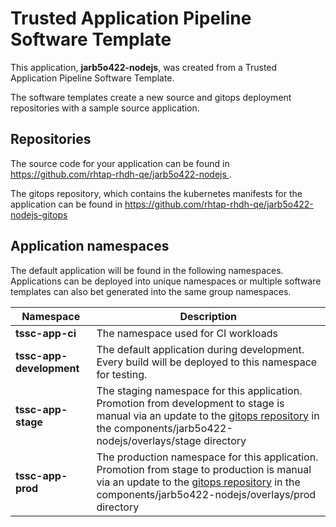 # Trusted Application Pipeline Software Template

This application, **jarb5o422-nodejs**, was created from a Trusted Application Pipeline Software Template.

The software templates create a new source and gitops deployment repositories with a sample source application. 

## Repositories

The source code for your application can be found in [https://github.com/rhtap-rhdh-qe/jarb5o422-nodejs ](https://github.com/rhtap-rhdh-qe/jarb5o422-nodejs ).
 
The gitops repository, which contains the kubernetes manifests for the application can be found in 
[https://github.com/rhtap-rhdh-qe/jarb5o422-nodejs-gitops ](https://github.com/rhtap-rhdh-qe/jarb5o422-nodejs-gitops ) 

## Application namespaces 

The default application will be found in the following namespaces. Applications can be deployed into unique namespaces or multiple software templates can also bet generated into the same group namespaces.  

|  Namespace   |  Description   |  
| -------- | -------- |
| **tssc-app-ci** | The namespace used for CI workloads |
| **tssc-app-development** | The default application during development. Every build will be deployed to this namespace for testing. |
| **tssc-app-stage** | The staging namespace for this application. Promotion from development to stage is manual via an update to the [gitops repository](https://github.com/rhtap-rhdh-qe/jarb5o422-nodejs-gitops ) in the components/jarb5o422-nodejs/overlays/stage directory |
| **tssc-app-prod** | The production namespace for this application. Promotion from stage to production is manual via an update to the [gitops repository](https://github.com/rhtap-rhdh-qe/jarb5o422-nodejs-gitops ) in the components/jarb5o422-nodejs/overlays/prod directory |